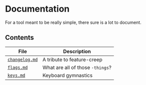 Documentation
=============
For a tool meant to be really simple, there sure is a lot to document.

Contents
--------
File                             | Description
---------------------------------|------------
[`changelog.md`](./changelog.md) | A tribute to feature-creep
[`flags.md`](./flags.md)         | What are all of those `-things`?
[`keys.md`](./keys.md)           | Keyboard gymnastics
